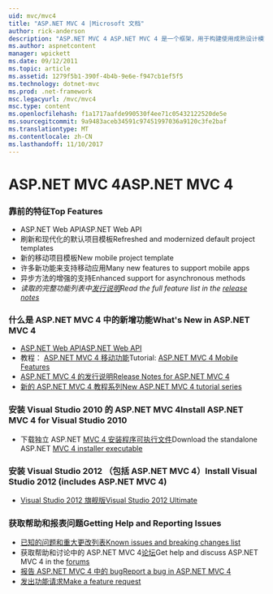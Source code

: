 ```yaml
---
uid: mvc/mvc4
title: "ASP.NET MVC 4 |Microsoft 文档"
author: rick-anderson
description: "ASP.NET MVC 4 ASP.NET MVC 4 是一个框架，用于构建使用成熟设计模式以及 AS.的能力的可缩放的、 基于标准的 web 应用程序..."
ms.author: aspnetcontent
manager: wpickett
ms.date: 09/12/2011
ms.topic: article
ms.assetid: 1279f5b1-390f-4b4b-9e6e-f947cb1ef5f5
ms.technology: dotnet-mvc
ms.prod: .net-framework
msc.legacyurl: /mvc/mvc4
msc.type: content
ms.openlocfilehash: f1a1717aafde990530f4ee71c05432122520de5e
ms.sourcegitcommit: 9a9483aceb34591c97451997036a9120c3fe2baf
ms.translationtype: MT
ms.contentlocale: zh-CN
ms.lasthandoff: 11/10/2017
---
```

<a name="aspnet-mvc-4"></a><span data-ttu-id="2bbde-103">ASP.NET MVC 4</span><span class="sxs-lookup"><span data-stu-id="2bbde-103">ASP.NET MVC 4</span></span>
====================
### <a name="top-features"></a><span data-ttu-id="2bbde-104">靠前的特征</span><span class="sxs-lookup"><span data-stu-id="2bbde-104">Top Features</span></span>

- <span data-ttu-id="2bbde-105">ASP.NET Web API</span><span class="sxs-lookup"><span data-stu-id="2bbde-105">ASP.NET Web API</span></span>
- <span data-ttu-id="2bbde-106">刷新和现代化的默认项目模板</span><span class="sxs-lookup"><span data-stu-id="2bbde-106">Refreshed and modernized default project templates</span></span>
- <span data-ttu-id="2bbde-107">新的移动项目模板</span><span class="sxs-lookup"><span data-stu-id="2bbde-107">New mobile project template</span></span>
- <span data-ttu-id="2bbde-108">许多新功能来支持移动应用</span><span class="sxs-lookup"><span data-stu-id="2bbde-108">Many new features to support mobile apps</span></span>
- <span data-ttu-id="2bbde-109">异步方法的增强的支持</span><span class="sxs-lookup"><span data-stu-id="2bbde-109">Enhanced support for asynchronous methods</span></span>
- <span data-ttu-id="2bbde-110">*读取的完整功能列表中[发行说明](../whitepapers/mvc4-release-notes.md)*</span><span class="sxs-lookup"><span data-stu-id="2bbde-110">*Read the full feature list in the [release notes](../whitepapers/mvc4-release-notes.md)*</span></span>


### <a name="whats-new-in-aspnet-mvc-4"></a><span data-ttu-id="2bbde-111">什么是 ASP.NET MVC 4 中的新增功能</span><span class="sxs-lookup"><span data-stu-id="2bbde-111">What's New in ASP.NET MVC 4</span></span>

- [<span data-ttu-id="2bbde-112">ASP.NET Web API</span><span class="sxs-lookup"><span data-stu-id="2bbde-112">ASP.NET Web API</span></span>](../web-api/index.md)
- <span data-ttu-id="2bbde-113">教程： [ASP.NET MVC 4 移动功能](overview/older-versions/aspnet-mvc-4-mobile-features.md)</span><span class="sxs-lookup"><span data-stu-id="2bbde-113">Tutorial: [ASP.NET MVC 4 Mobile Features](overview/older-versions/aspnet-mvc-4-mobile-features.md)</span></span>
- [<span data-ttu-id="2bbde-114">ASP.NET MVC 4 的发行说明</span><span class="sxs-lookup"><span data-stu-id="2bbde-114">Release Notes for ASP.NET MVC 4</span></span>](../whitepapers/mvc4-release-notes.md)
- [<span data-ttu-id="2bbde-115">新的 ASP.NET MVC 4 教程系列</span><span class="sxs-lookup"><span data-stu-id="2bbde-115">New ASP.NET MVC 4 tutorial series</span></span>](overview/older-versions/getting-started-with-aspnet-mvc4/intro-to-aspnet-mvc-4.md)


### <a name="install-aspnet-mvc-4-for-visual-studio-2010"></a><span data-ttu-id="2bbde-116">安装 Visual Studio 2010 的 ASP.NET MVC 4</span><span class="sxs-lookup"><span data-stu-id="2bbde-116">Install ASP.NET MVC 4 for Visual Studio 2010</span></span>

- <span data-ttu-id="2bbde-117">下载独立 ASP.NET [MVC 4 安装程序可执行文件](https://www.microsoft.com/download/details.aspx?id=30683)</span><span class="sxs-lookup"><span data-stu-id="2bbde-117">Download the standalone ASP.NET [MVC 4 installer executable](https://www.microsoft.com/download/details.aspx?id=30683)</span></span>


### <a name="install-visual-studio-2012-includes-aspnet-mvc-4"></a><span data-ttu-id="2bbde-118">安装 Visual Studio 2012 （包括 ASP.NET MVC 4）</span><span class="sxs-lookup"><span data-stu-id="2bbde-118">Install Visual Studio 2012 (includes ASP.NET MVC 4)</span></span>

- [<span data-ttu-id="2bbde-119">Visual Studio 2012 旗舰版</span><span class="sxs-lookup"><span data-stu-id="2bbde-119">Visual Studio 2012 Ultimate</span></span>](https://go.microsoft.com/fwlink/?linkid=247148)


### <a name="getting-help-and-reporting-issues"></a><span data-ttu-id="2bbde-120">获取帮助和报表问题</span><span class="sxs-lookup"><span data-stu-id="2bbde-120">Getting Help and Reporting Issues</span></span>

- [<span data-ttu-id="2bbde-121">已知的问题和重大更改列表</span><span class="sxs-lookup"><span data-stu-id="2bbde-121">Known issues and breaking changes list</span></span>](../whitepapers/mvc4-release-notes.md#_Toc303253815)
- <span data-ttu-id="2bbde-122">获取帮助和讨论中的 ASP.NET MVC 4[论坛](https://forums.asp.net/1146.aspx)</span><span class="sxs-lookup"><span data-stu-id="2bbde-122">Get help and discuss ASP.NET MVC 4 in the [forums](https://forums.asp.net/1146.aspx)</span></span>
- [<span data-ttu-id="2bbde-123">报告 ASP.NET MVC 4 中的 bug</span><span class="sxs-lookup"><span data-stu-id="2bbde-123">Report a bug in ASP.NET MVC 4</span></span>](https://github.com/aspnet/AspNetWebStack/issues)
- [<span data-ttu-id="2bbde-124">发出功能请求</span><span class="sxs-lookup"><span data-stu-id="2bbde-124">Make a feature request</span></span>](http://aspnet.uservoice.com/forums/41201-asp-net-mvc)
